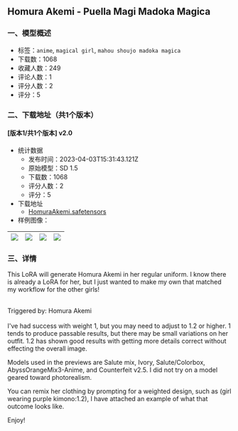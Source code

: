 ## Homura Akemi - Puella Magi Madoka Magica
### 一、模型概述

- 标签：`anime`, `magical girl`, `mahou shoujo madoka magica`
- 下载数：1068
- 收藏人数：249
- 评论人数：1
- 评分人数：2
- 评分：5

### 二、下载地址（共1个版本）

#### [版本1/共1个版本] v2.0

- 统计数据
  - 发布时间：2023-04-03T15:31:43.121Z
  - 原始模型：SD 1.5
  - 下载数：1068
  - 评分人数：2
  - 评分：5
- 下载地址
  - [HomuraAkemi.safetensors](https://civitai.com/api/download/models/31696)
- 样例图像：

| <img src="https://image.civitai.com/xG1nkqKTMzGDvpLrqFT7WA/bf8c6b1f-99dc-498a-aede-abc10e2bf100/width=450/360815.jpeg" /> | <img src="https://image.civitai.com/xG1nkqKTMzGDvpLrqFT7WA/20f6bb2d-d3fc-4826-6089-7dc911de8500/width=450/360822.jpeg" /> | <img src="https://image.civitai.com/xG1nkqKTMzGDvpLrqFT7WA/7071b2b1-83d9-4dd5-a286-32d9484d8100/width=450/393932.jpeg" /> | <img src="https://image.civitai.com/xG1nkqKTMzGDvpLrqFT7WA/ad60d379-9b4c-41c7-75bc-6b6e2a129700/width=450/360821.jpeg" /> |
| ---- | ---- | ---- | ---- |


### 三、详情
<p>This LoRA will generate Homura Akemi in her regular uniform. I know there is already a LoRA for her, but I just wanted to make my own that matched my workflow for the other girls!</p><p><br />Triggered by: Homura Akemi<br /><br />I've had success with weight 1, but you may need to adjust to 1.2 or higher. 1 tends to produce passable results, but there may be small variations on her outfit. 1.2 has shown good results with getting more details correct without effecting the overall image. <br /></p><p>Models used in the previews are Salute mix, Ivory, Salute/Colorbox, AbyssOrangeMix3-Anime, and Counterfeit v2.5. I did not try on a model geared toward photorealism.</p><p></p><p>You can remix her clothing by prompting for a weighted design, such as (girl wearing purple kimono:1.2), I have attached an example of what that outcome looks like.</p><p></p><p>Enjoy!</p>